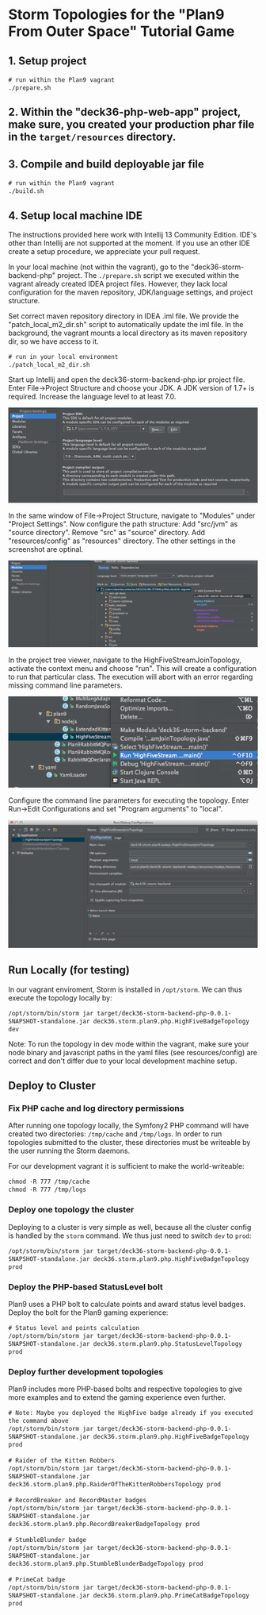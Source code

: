 # Storm Topologies for the "Plan9 From Outer Space" Tutorial Game

## 1. Setup project 

	# run within the Plan9 vagrant
	./prepare.sh


## 2. Within the "deck36-php-web-app" project, make sure, you created your production phar file in the `target/resources` directory. 

## 3. Compile and build deployable jar file 

	# run within the Plan9 vagrant
	./build.sh


## 4. Setup local machine IDE

The instructions provided here work with Intellij 13 Community Edition. IDE's other than Intellij are not supported at the moment. If you use an other IDE create a setup procedure, we appreciate your pull request. 

In your local machine (not within the vagrant), go to the "deck36-storm-backend-php" project. The `./prepare.sh` script we executed within the vagrant already created IDEA project files. However, they lack local configuration for the maven repository, JDK/language settings, and project structure.

Set correct maven repository directory in IDEA .iml file. We provide the "patch_local_m2_dir.sh" script to automatically update the iml file. In the background, the vagrant mounts a local directory as its maven repository dir, so we have access to it.

```
# run in your local environment 
./patch_local_m2_dir.sh
```

Start up Intellij and open the deck36-storm-backend-php.ipr project file. Enter File->Project Structure and choose your JDK. A JDK version of 1.7+ is required. Increase the language level to at least 7.0.

![IDEA SDK Settings](idea_sdk_settings.png)


In the same window of File->Project Structure, navigate to "Modules" under "Project Settings". Now configure the path structure: Add "src/jvm" as "source directory". Remove "src" as "source" directory. Add "resources/config" as "resources" directory. The other settings in the screenshot are optinal.

![IDEA Path Structure](idea_path_structure.png)


In the project tree viewer, navigate to the HighFiveStreamJoinTopology, activate the context menu and choose "run". This will create a configuration to run that particular class. The execution will abort with an error regarding missing command line parameters.

![Run HighFiveStreamJoinTopology](idea_run_topology.png)

Configure the command line parameters for executing the topology. Enter Run->Edit Configurations and set "Program arguments" to "local".

![Configure Command line arguments](idea_configure_run.png)




## Run Locally (for testing)

In our vagrant enviroment, Storm is installed in `/opt/storm`. We can thus execute the topology locally by:

	/opt/storm/bin/storm jar target/deck36-storm-backend-php-0.0.1-SNAPSHOT-standalone.jar deck36.storm.plan9.php.HighFiveBadgeTopology dev

Note: To run the topology in dev mode within the vagrant, make sure your node binary and javascript paths in the yaml files (see resources/config)  are correct and don't differ due to your local development machine setup.


## Deploy to Cluster 

### Fix PHP cache and log directory permissions

After running one topology locally, the Symfony2 PHP command will have created two directories: `/tmp/cache` and `/tmp/logs`. In order to run topologies submitted to the cluster, these directories must be writeable by the user running the Storm daemons.

For our development vagrant it is sufficient to make the world-writeable:

	chmod -R 777 /tmp/cache
	chmod -R 777 /tmp/logs


### Deploy one topology the cluster

Deploying to a cluster is very simple as well, because all the cluster config is handled by the `storm` command. We thus just need to switch `dev` to `prod`:

	/opt/storm/bin/storm jar target/deck36-storm-backend-php-0.0.1-SNAPSHOT-standalone.jar deck36.storm.plan9.php.HighFiveBadgeTopology prod


### Deploy the PHP-based StatusLevel bolt

Plan9 uses a PHP bolt to calculate points and award status level badges. Deploy the bolt for the Plan9 gaming experience:

	# Status level and points calculation
	/opt/storm/bin/storm jar target/deck36-storm-backend-php-0.0.1-SNAPSHOT-standalone.jar deck36.storm.plan9.php.StatusLevelTopology prod



### Deploy further development topologies

Plan9 includes more PHP-based bolts and respective topologies to give more examples and to extend the gaming experience even further. 

	# Note: Maybe you deployed the HighFive badge already if you executed the command above
	/opt/storm/bin/storm jar target/deck36-storm-backend-php-0.0.1-SNAPSHOT-standalone.jar deck36.storm.plan9.php.HighFiveBadgeTopology prod

	# Raider of the Kitten Robbers
	/opt/storm/bin/storm jar target/deck36-storm-backend-php-0.0.1-SNAPSHOT-standalone.jar deck36.storm.plan9.php.RaiderOfTheKittenRobbersTopology prod

	# RecordBreaker and RecordMaster badges
	/opt/storm/bin/storm jar target/deck36-storm-backend-php-0.0.1-SNAPSHOT-standalone.jar deck36.storm.plan9.php.RecordBreakerBadgeTopology prod

	# StumbleBlunder badge
	/opt/storm/bin/storm jar target/deck36-storm-backend-php-0.0.1-SNAPSHOT-standalone.jar deck36.storm.plan9.php.StumbleBlunderBadgeTopology prod

	# PrimeCat badge
	/opt/storm/bin/storm jar target/deck36-storm-backend-php-0.0.1-SNAPSHOT-standalone.jar deck36.storm.plan9.php.PrimeCatBadgeTopology prod

